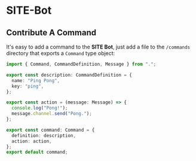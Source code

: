 # SITE-Bot

## Contribute A Command

It's easy to add a command to the **SITE Bot**, just add a file to the
`/commands` directory that exports a `Command` type object:

```typescript
import { Command, CommandDefinition, Message } from ".";

export const description: CommandDefinition = {
  name: "Ping Pong",
  key: "ping",
};

export const action = (message: Message) => {
  console.log("Pong!");
  message.channel.send("Pong.");
};

export const command: Command = {
  definition: description,
  action: action,
};
export default command;
```
